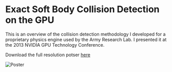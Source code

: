 # Exact Soft Body Collision Detection on the GPU

This is an overview of the collision detection methodology I developed for a proprietary physics engine used by the Army Research Lab. I presented it at the 2013 NVIDIA GPU Technology Conference.

Download the full resolution potser [here](GTC-Poster.pdf)

![Poster](images/img.png)